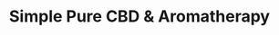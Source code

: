 ---
title: "Simple Pure CBD & Aromatherapy"
url: /glendale/simple-pure-cbd-and-aromatherapy/
shop: cannabis
---
